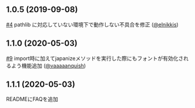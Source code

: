 ## 1.0.5 (2019-09-08)
[#4](https://github.com/uehara1414/japanize-matplotlib/pull/4) pathlib に対応していない環境下で動作しない不具合を修正 ([@elnikkis](https://github.com/elnikkis))

## 1.1.0 (2020-05-03)
[#9](https://github.com/uehara1414/japanize-matplotlib/pull/9) import時に加えてjapanizeメソッドを実行した際にもフォントが有効化されるよう機能追加 ([@vaaaaanquish](https://github.com/vaaaaanquish))

## 1.1.1 (2020-05-03)
READMEにFAQを追加
